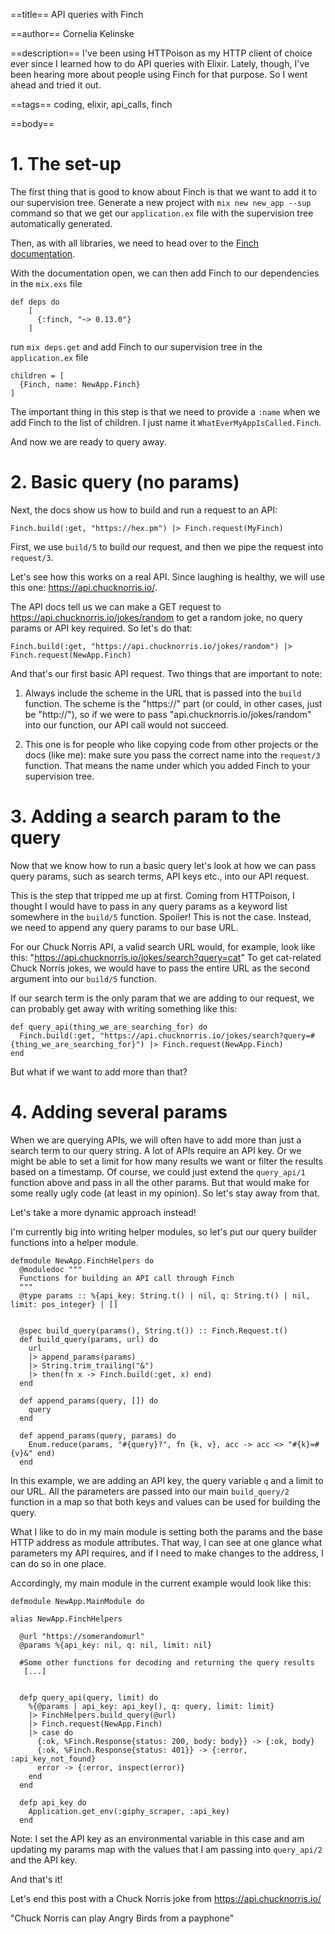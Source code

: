 ==title==
API queries with Finch

==author==
Cornelia Kelinske

==description==
I've been using HTTPoison as my HTTP client of choice ever since I learned how to do API queries with Elixir.
Lately, though, I've been hearing more about people using Finch for that purpose. So I went ahead and tried it out.


==tags==
coding, elixir, api_calls, finch

==body==

# 1. The set-up

The first thing that is good to know about Finch is that we want to add it to our supervision tree. Generate a new project with `mix new new_app --sup` command so that we get our `application.ex` file with the supervision tree automatically generated.

Then, as with all libraries, we need to head over to the [Finch documentation](https://hexdocs.pm/finch/Finch.html).

With the documentation open, we can then add Finch to our dependencies in the `mix.exs` file

```
def deps do
    [
      {:finch, "~> 0.13.0"}  
    ]
```

run `mix deps.get` and add Finch to our supervision tree in the `application.ex` file

```
children = [
  {Finch, name: NewApp.Finch}
] 
```

The important thing in this step is that we need to provide a `:name` when we add Finch to the list of children. I just name it  `WhatEverMyAppIsCalled.Finch`.

And now we are ready to query away.


# 2. Basic query (no params)


Next, the docs show us how to build and run a request to an API:

```
Finch.build(:get, "https://hex.pm") |> Finch.request(MyFinch)
```

First, we use `build/5` to build our request, and then we pipe the request into `request/3`. 

Let's see how this works on a real API. 
Since laughing is healthy, we will use this one: https://api.chucknorris.io/.

The API docs tell us we can make a GET request to https://api.chucknorris.io/jokes/random to get a random joke, no query params or API key required. So let's do that:

```
Finch.build(:get, "https://api.chucknorris.io/jokes/random") |> Finch.request(NewApp.Finch)
```

And that's our first basic API request. 
Two things that are important to note:

1. Always include the scheme in the URL that is passed into the `build` function. The scheme is the "https://" part (or could, in other cases, just be "http://"), so if we were to pass "api.chucknorris.io/jokes/random" into our function, our API call would not succeed.

2. This one is for people who like copying code from other projects or the docs (like me): make sure you pass the correct name into the `request/3` function. That means the name under which you added Finch to your supervision tree.



# 3. Adding a search param to the query


Now that we know how to run a basic query let's look at how we can pass query params, such as search terms, API keys etc., into our API request.

This is the step that tripped me up at first. Coming from HTTPoison, I thought I would have to pass in any query params as a keyword list somewhere in the `build/5` function. Spoiler! This is not the case.
Instead, we need to append any query params to our base URL. 

For our Chuck Norris API, a valid search URL would, for example, look like this: "https://api.chucknorris.io/jokes/search?query=cat"
To get cat-related Chuck Norris jokes, we would have to pass the entire URL as the second argument into our `build/5` function.

If our search term is the only param that we are adding to our request, we can probably get away with writing something like this:

```
def query_api(thing_we_are_searching_for) do
  Finch.build(:get, "https://api.chucknorris.io/jokes/search?query=#{thing_we_are_searching_for}") |> Finch.request(NewApp.Finch)
end 
```

But what if we want to add more than that?


# 4. Adding several params 


When we are querying APIs, we will often have to add more than just a search term to our query string. A lot of APIs require an API key. Or we might be able to set a limit for how many results we want or filter the results based on a timestamp. 
Of course, we could just extend the `query_api/1` function above and pass in all the other params. 
But that would make for some really ugly code (at least in my opinion). So let's stay away from that.

Let's take a more dynamic approach instead!

I'm currently big into writing helper modules, so let's put our query builder functions into a helper module.

```
defmodule NewApp.FinchHelpers do
  @moduledoc """
  Functions for building an API call through Finch
  """
  @type params :: %{api_key: String.t() | nil, q: String.t() | nil, limit: pos_integer} | []
  

  @spec build_query(params(), String.t()) :: Finch.Request.t()
  def build_query(params, url) do
    url
    |> append_params(params)
    |> String.trim_trailing("&")
    |> then(fn x -> Finch.build(:get, x) end)
  end

  def append_params(query, []) do
    query
  end

  def append_params(query, params) do
    Enum.reduce(params, "#{query}?", fn {k, v}, acc -> acc <> "#{k}=#{v}&" end)
  end
```

In this example, we are adding an API key, the query variable `q` and a limit to our URL. All the parameters are passed into our main `build_query/2` function in a map so that both keys and values can be used for building the query.

What I like to do in my main module is setting both the params and the base HTTP address as module attributes. That way, I can see at one glance what parameters my API requires, and if I need to make changes to the address, I can do so in one place.

Accordingly, my main module in the current example would look like this:

```
defmodule NewApp.MainModule do

alias NewApp.FinchHelpers

  @url "https://somerandomurl"
  @params %{api_key: nil, q: nil, limit: nil}

  #Some other functions for decoding and returning the query results
   [...] 


  defp query_api(query, limit) do
    %{@params | api_key: api_key(), q: query, limit: limit}
    |> FinchHelpers.build_query(@url)
    |> Finch.request(NewApp.Finch)
    |> case do
      {:ok, %Finch.Response{status: 200, body: body}} -> {:ok, body}
      {:ok, %Finch.Response{status: 401}} -> {:error, :api_key_not_found}
      error -> {:error, inspect(error)}
    end
  end

  defp api_key do
    Application.get_env(:giphy_scraper, :api_key)
  end
```

Note: I set the API key as an environmental variable in this case and am updating my params map with the values that I am passing into `query_api/2` and the API key.

And that's it!

Let's end this post with a Chuck Norris joke from https://api.chucknorris.io/ 

"Chuck Norris can play Angry Birds from a payphone"

